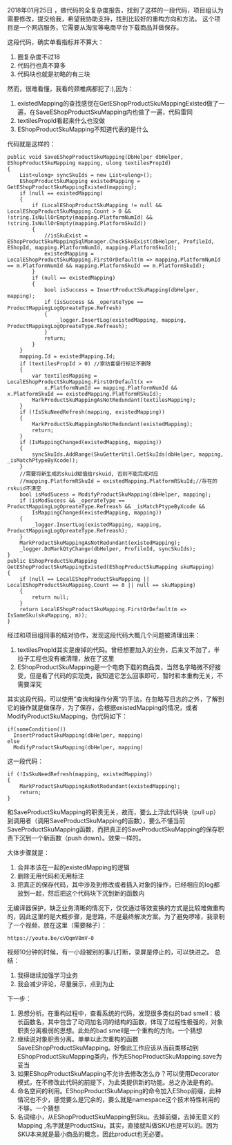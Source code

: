 2018年01月25日 ，做代码的全复杂度报告，找到了这样的一段代码，项目组认为需要修改，提交给我，希望我协助支持，找到比较好的重构方向和方法。
这个项目是一个网店服务，它需要从淘宝等电商平台下载商品并做保存。

这段代码，确实单看指标并不算大：

1. 圈复杂度不过18
2. 代码行也真不算多
3. 代码块也就是初略的有三块

然而，很难看懂，我看的颈椎病都犯了:),因为：

1. existedMapping的查找感觉在GetEShopProductSkuMappingExisted做了一遍，在SaveEShopProductSkuMapping内也做了一遍，代码雷同
2. textilesPropId看起来什么也没做
3. EShopProductSkuMapping不知道代表的是什么

代码就是这样的：

    public void SaveEShopProductSkuMapping(DbHelper dbHelper, EShopProductSkuMapping mapping, ulong textilesPropId)
    {
        List<ulong> syncSkuIds = new List<ulong>();
        EShopProductSkuMapping existedMapping = GetEShopProductSkuMappingExisted(mapping);
        if (null == existedMapping)
        {
            if (LocalEShopProductSkuMapping != null && LocalEShopProductSkuMapping.Count > 0 && !string.IsNullOrEmpty(mapping.PlatformNumId) && !string.IsNullOrEmpty(mapping.PlatformSkuId))
            {
                //isSkuExist = EShopProductSkuMappingSqlManager.CheckSkuExist(dbHelper, ProfileId, EShopId, mapping.PlatformNumId, mapping.PlatformSkuId);
                existedMapping = LocalEShopProductSkuMapping.FirstOrDefault(m => mapping.PlatformNumId == m.PlatformNumId && mapping.PlatformSkuId == m.PlatformSkuId);
            }
            if (null == existedMapping)
            {
                bool isSuccess = InsertProductSkuMapping(dbHelper, mapping);
                if (isSuccess && _operateType == ProductMappingLogOpreateType.Refresh)
                {
                    _logger.InsertLog(existedMapping, mapping, ProductMappingLogOpreateType.Refreash);
                }
                return;
            }
        }
        mapping.Id = existedMapping.Id;
        if (textilesPropId > 0) //家纺套餐行标记不删除
        {
            var textilesMapping = LocalEShopProductSkuMapping.FirstOrDefault(x =>
                x.PlatformNumId == mapping.PlatformNumId && x.PlatformSkuId == existedMapping.PlatformRSkuId);
            MarkProductSkuMappingAsNotRedundant(textilesMapping);
        }
        if (!IsSkuNeedRefresh(mapping, existedMapping))
        {
            MarkProductSkuMappingAsNotRedundant(existedMapping);
            return;
        }
        if (IsMappingChanged(existedMapping, mapping))
        {
            syncSkuIds.AddRange(SkuGetterUtil.GetSkuIds(dbHelper, mapping, _isMatchPtypeByXcode));
        }
        //需要将新生成的skuid赋值给rskuid, 否则不能完成对应
        //mapping.PlatformRSkuId = existedMapping.PlatformRSkuId;//存在的rskuid不清空
        bool isModSucess = ModifyProductSkuMapping(dbHelper, mapping);
        if (isModSucess && _operateType == ProductMappingLogOpreateType.Refreash && _isMatchPtypeByXcode &&
            IsMappingChanged(existedMapping, mapping))
        {
            _logger.InsertLog(existedMapping, mapping, ProductMappingLogOpreateType.Refreash);
        }
        MarkProductSkuMappingAsNotRedundant(existedMapping);
        _logger.DoMarkQtyChange(dbHelper, ProfileId, syncSkuIds);
    }
    public EShopProductSkuMapping GetEShopProductSkuMappingExisted(EShopProductSkuMapping skuMapping)
    {
        if (null == LocalEShopProductSkuMapping || LocalEShopProductSkuMapping.Count == 0 || null == skuMapping)
        {
            return null;
        }
        return LocalEShopProductSkuMapping.FirstOrDefault(m => IsSameSku(skuMapping, m));
    }
    
经过和项目组同事的结对协作，发现这段代码大概几个问题被清理出来：
1. textilesPropId其实是废掉的代码。曾经想要加入的业务，后来又不加了，半拉子工程也没有被清理，放在了这里
2. EShopProductSkuMapping是一个电商下载的商品类，当然名字略微不好接受，但是看了代码的实现类，我知道它怎么回事即可，暂时和本重构无关，不需要深究

其实这段代码，可以使用”查询和操作分离“的手法，在忽略写日志的之外，了解到它的操作就是做保存，为了保存，会根据existedMapping的情况，或者ModifyProductSkuMapping，伪代码如下：

    if(someCondition())
      InsertProductSkuMapping(dbHelper, mapping)
    else
      ModifyProductSkuMapping(dbHelper, mapping)

这一段代码：

    if (!IsSkuNeedRefresh(mapping, existedMapping))
    {
        MarkProductSkuMappingAsNotRedundant(existedMapping);
        return;
    }

和SaveProductSkuMapping的职责无关，故而，要么上浮此代码块（pull up）到调用者（调用SaveProductSkuMapping的函数），要么不懂当前SaveProductSkuMapping函数，而把真正的SaveProductSkuMapping的保存职责下沉到一个新函数（push down）。效果一样的。

大体步骤就是：
1. 合并本该在一起的existedMapping的逻辑
2. 删除无用代码和无用标注
3. 把真正的保存代码，其中涉及到修改或者插入对象的操作，已经相应的log都放到一起，然后把这个代码块下沉到新的函数内

无编译器保护，缺乏业务清晰的情况下，仅仅通过等效变换的方式是比较难做重构的，因此这里的是大概步骤，是思路，不是最终解决方案。为了避免啰嗦，我录制了一个视频，放在这里（需要梯子）：

    https://youtu.be/cVQqmV8mV-0

视频10分钟的时候，有一小段被别的事儿打断，录屏是停止的，可以快进之。
总结：

1. 我得继续加强学习业务
2. 我会减少评论，尽量展示，点到为止

下一步：

1. 思想分析。在重构过程中，查看系统的代码，发现很多类似的bad smell：极长函数名，其中包含了动词加名词的结构的函数，体现了过程性极强的，对象职责分离极弱的思想。此处的bad smell是一个重构的方向。一个猜想
2. 继续说对象职责分离。单单以此次重构的函数SaveEShopProductSkuMapping。好像此工作应该从当前类移动到EShopProductSkuMapping类内，作为EShopProductSkuMapping.save为妥当
3. 如果EShopProductSkuMapping不允许去修改怎么办？可以使用Decorator模式，在不修改此代码的前提下，为此类提供新的功能。总之办法是有的。
4. 命名空间的利用。EShopProductSkuMapping的命令加入EShop前缀，此种情况也不少，感觉要么是冗余的，要么就是namespace这个技术特性利用的不够。一个猜想
5. 名词缩小，从EShopProductSkuMapping到Sku。去掉前缀，去掉无意义的Mapping ,名字就是ProductSku，其实，直接就叫做SKU也是可以的。因为SKU本来就是最小商品的概念，因此product也无必要。


